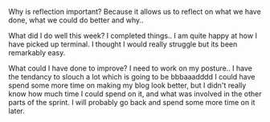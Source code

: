 Why is reflection important?
Because it allows us to reflect on what we have done, what we could do better and why..

What did I do well this week?
I completed things.. I am quite happy at how I have picked up terminal. I thought I would really struggle but its been remarkably easy.

What could I have done to improve?
I need to work on my posture.. I have the tendancy to slouch a lot which is going to be bbbaaadddd
I could have spend some more time on making my blog look better, but I didn't really know how much time I could spend on it, and what was involved in the other parts of the sprint. I will probably go back and spend some more time on it later.

